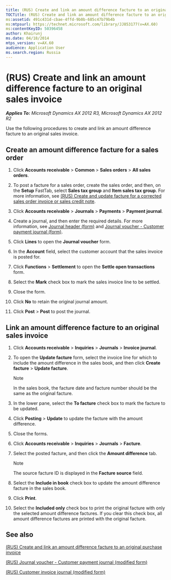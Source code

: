 ```yaml
---
title: (RUS) Create and link an amount difference facture to an original sales invoice
TOCTitle: (RUS) Create and link an amount difference facture to an original sales invoice
ms:assetid: 491c431d-cbae-4ffd-9b0b-685c47b79b4b
ms:mtpsurl: https://technet.microsoft.com/library/JJ853177(v=AX.60)
ms:contentKeyID: 50396458
author: Khairunj
ms.date: 04/18/2014
mtps_version: v=AX.60
audience: Application User
ms.search.region: Russia
---
```


# (RUS) Create and link an amount difference facture to an original sales invoice 


_**Applies To:** Microsoft Dynamics AX 2012 R3, Microsoft Dynamics AX 2012 R2_

Use the following procedures to create and link an amount difference facture to an original sales invoice.

## Create an amount difference facture for a sales order

1.  Click **Accounts receivable** \> **Common** \> **Sales orders** \> **All sales orders**.

2.  To post a facture for a sales order, create the sales order, and then, on the **Setup** FastTab, select **Sales tax group** and **Item sales tax group**. For more information, see [(RUS) Create and update facture for a corrected sales order invoice or sales credit note](rus-create-and-update-facture-for-a-corrected-sales-order-invoice-or-sales-credit-note.md).

3.  Click **Accounts receivable** \> **Journals** \> **Payments** \> **Payment journal**.

4.  Create a journal, and then enter the required details. For more information, see [Journal header (form)](https://technet.microsoft.com/library/aa557917\(v=ax.60\)) and [Journal voucher - Customer payment journal (form)](https://technet.microsoft.com/library/aa556141\(v=ax.60\)).

5.  Click **Lines** to open the **Journal voucher** form.

6.  In the **Account** field, select the customer account that the sales invoice is posted for.

7.  Click **Functions** \> **Settlement** to open the **Settle open transactions** form.

8.  Select the **Mark** check box to mark the sales invoice line to be settled.

9.  Close the form.

10. Click **No** to retain the original journal amount.

11. Click **Post** \> **Post** to post the journal.

## Link an amount difference facture to an original sales invoice

1.  Click **Accounts receivable** \> **Inquiries** \> **Journals** \> **Invoice journal**.

2.  To open the **Update facture** form, select the invoice line for which to include the amount difference in the sales book, and then click **Create facture** \> **Update facture**.
    

    > [!NOTE]
    > <P>In the sales book, the facture date and facture number should be the same as the original facture.</P>



3.  In the lower pane, select the **To facture** check box to mark the facture to be updated.

4.  Click **Posting** \> **Update** to update the facture with the amount difference.

5.  Close the forms.

6.  Click **Accounts receivable** \> **Inquiries** \> **Journals** \> **Facture**.

7.  Select the posted facture, and then click the **Amount difference** tab.
    

    > [!NOTE]
    > <P>The source facture ID is displayed in the <STRONG>Facture source</STRONG> field.</P>



8.  Select the **Include in book** check box to update the amount difference facture in the sales book.

9.  Click **Print**.

10. Select the **Included only** check box to print the original facture with only the selected amount difference factures. If you clear this check box, all amount difference factures are printed with the original facture.

## See also

[(RUS) Create and link an amount difference facture to an original purchase invoice](rus-create-and-link-an-amount-difference-facture-to-an-original-purchase-invoice.md)

[(RUS) Journal voucher - Customer payment journal (modified form)](https://technet.microsoft.com/library/jj733240\(v=ax.60\))

[(RUS) Customer invoice journal (modified form)](https://technet.microsoft.com/library/jj711658\(v=ax.60\))

  


